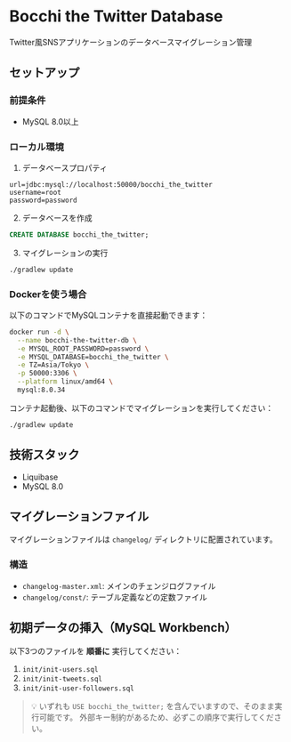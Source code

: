 # Bocchi the Twitter Database

Twitter風SNSアプリケーションのデータベースマイグレーション管理

## セットアップ

### 前提条件

- MySQL 8.0以上

### ローカル環境
1. データベースプロパティ

```properties
url=jdbc:mysql://localhost:50000/bocchi_the_twitter
username=root
password=password
```

2. データベースを作成
```sql
CREATE DATABASE bocchi_the_twitter;
```
3. マイグレーションの実行
```bash
./gradlew update
```

### Dockerを使う場合

以下のコマンドでMySQLコンテナを直接起動できます：

```bash
docker run -d \
  --name bocchi-the-twitter-db \
  -e MYSQL_ROOT_PASSWORD=password \
  -e MYSQL_DATABASE=bocchi_the_twitter \
  -e TZ=Asia/Tokyo \
  -p 50000:3306 \
  --platform linux/amd64 \
  mysql:8.0.34
```

コンテナ起動後、以下のコマンドでマイグレーションを実行してください：

```bash
./gradlew update
```

## 技術スタック

- Liquibase
- MySQL 8.0

## マイグレーションファイル

マイグレーションファイルは `changelog/` ディレクトリに配置されています。

### 構造
- `changelog-master.xml`: メインのチェンジログファイル
- `changelog/const/`: テーブル定義などの定数ファイル

## 初期データの挿入（MySQL Workbench）

以下3つのファイルを **順番に** 実行してください：

1. `init/init-users.sql`
2. `init/init-tweets.sql`
3. `init/init-user-followers.sql`

> 💡 いずれも `USE bocchi_the_twitter;` を含んでいますので、そのまま実行可能です。
> 外部キー制約があるため、必ずこの順序で実行してください。